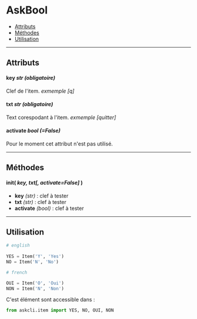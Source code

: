 # AskBool

 * [Attributs](#attributs)
 * [Méthodes](#methodes)
 * [Utilisation](#utilisation)

---

## Attributs 

#### key *str (obligatoire)*

Clef de l'item. *exmemple [q]*

#### txt *str (obligatoire)*

Text corespodant à l'item. *exmemple [quitter]*

#### activate *bool (=False)*

Pour le moment cet attribut n'est pas utilisé.

<a name="methodes"> </a>

---

## Méthodes 

#### init( *key, txt[, activate=False]* )

 * **key** *(str)* : clef à tester
 * **txt** *(str)* : clef à tester
 * **activate** *(bool)* : clef à tester


<a name="utilisation"> </a>

---

## Utilisation 

```python
# english
 
YES = Item('Y', 'Yes')
NO = Item('N', 'No')

# french

OUI = Item('O', 'Oui')
NON = Item('N', 'Non')
```

C'est élément sont accessible dans : 

```python
from askcli.item import YES, NO, OUI, NON
```